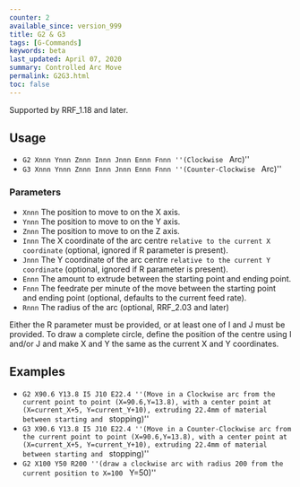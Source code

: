 ```yaml
---
counter: 2
available_since: version_999
title: G2 & G3
tags: [G-Commands] 
keywords: beta 
last_updated: April 07, 2020 
summary: Controlled Arc Move 
permalink: G2G3.html
toc: false 
---
```



Supported by RRF_1.18 and later.

## Usage

* ` G2 Xnnn Ynnn Znnn Innn Jnnn Ennn Fnnn ''(Clockwise  ` Arc)''
* ` G3 Xnnn Ynnn Znnn Innn Jnnn Ennn Fnnn ''(Counter-Clockwise  ` Arc)''

### Parameters

* `Xnnn` The position to move to on the X axis.
* `Ynnn` The position to move to on the Y axis.
* `Znnn` The position to move to on the Z axis.
* `Innn` The X coordinate of the arc centre `relative to the current X coordinate` (optional, ignored if R parameter is present).
* `Jnnn` The Y coordinate of the arc centre `relative to the current Y coordinate` (optional, ignored if R parameter is present).
* `Ennn` The amount to extrude between the starting point and ending point.
* `Fnnn` The feedrate per minute of the move between the starting point and ending point (optional, defaults to the current feed rate).
* `Rnnn` The radius of the arc (optional, RRF_2.03 and later)

Either the R parameter must be provided, or at least one of I and J must be provided. To draw a complete circle, define the position of the centre using I and/or J and make X and Y the same as the current X and Y coordinates.

## Examples

* ` G2 X90.6 Y13.8 I5 J10 E22.4 ''(Move in a Clockwise arc from the current point to point (X=90.6,Y=13.8), with a center point at (X=current_X+5, Y=current_Y+10), extruding 22.4mm of material between starting and  ` stopping)''
* ` G3 X90.6 Y13.8 I5 J10 E22.4 ''(Move in a Counter-Clockwise arc from the current point to point (X=90.6,Y=13.8), with a center point at (X=current_X+5, Y=current_Y+10), extruding 22.4mm of material between starting and  ` stopping)''
* ` G2 X100 Y50 R200 ''(draw a clockwise arc with radius 200 from the current position to X=100  ` Y=50)''

